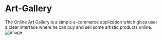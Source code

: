 # Art-Gallery
The Online Art Gallery is a simple e-commerce application which gives user a  clear interface where he can buy and sell some artistic products online.
![image](https://user-images.githubusercontent.com/88155154/229752610-99d0c596-87cf-4ace-b7c1-d3f24065a3dc.png)

